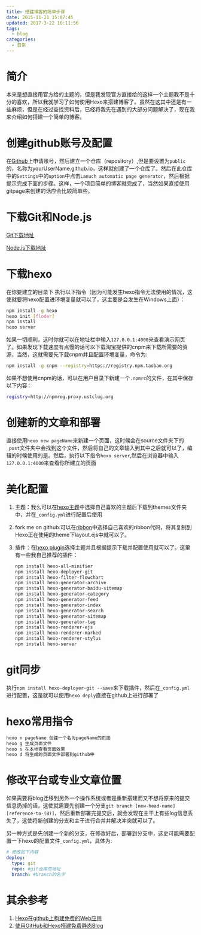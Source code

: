 ```yaml
---
title: 搭建博客的简单步骤
date: 2015-11-21 15:07:45
updated: 2017-3-22 16:11:56
tags:
  - blog
categories:
  - 日常
---
```


# 简介

本来是想直接用官方给的主题的，但是我发现官方直接给的这样一个主题我不是十分的喜欢，所以我就学习了如何使用Hexo来搭建博客了。虽然在这其中还是有一些麻烦，但是在经过查找资料后，已经将我先在遇到的大部分问题解决了，现在我来介绍如何搭建一个简单的博客。

# 创建github账号及配置

在[Github](http://www.github.com)上申请账号，然后建立一个仓库（repository）,但是要设置为`public`的，名称为yourUserName.github.io，这样就创建了一个仓库了。然后在此仓库中的`Settings`中的`option`中点击`Lanuch automatic page generator`，然后根据提示完成下面的步骤。这样，一个项目简单的博客就完成了，当然如果直接使用gitpage来创建的话应会比较简单些。

# 下载Git和Node.js

[Git下载地址](http://git-scm.com/download/)  

[Node.js下载地址](https://nodejs.org/)

# 下载hexo

在你要建立的目录下 执行以下指令（因为可能发生hexo指令无法使用的情况，这使就要将hexo配置进环境变量就可以了，这主要是会发生在Windows上面）：

```bash
npm install -g hexo
hexo init [floder]
npm install
hexo server
```

如果一切顺利，这时你就可以在地址栏中输入`127.0.0.1:4000`来查看演示网页了。如果发现下载速度有点慢的话可以下载淘宝提供的cnpm来下载所需要的资源，当然，这就需要先下载cnpm并且配置环境变量，命令为:

```bash
npm install -g cnpm --registry=https://registry.npm.taobao.org
```

如果不想使用cnpm的话，可以在用户目录下新建一个`.npmrc`的文件，在其中保存以下内容：

```bash
registry=http://npmreg.proxy.ustclug.org
```

# 创建新的文章和部署

直接使用`hexo new pageName`来新建一个页面，这时候会在source文件夹下的`_post`文件夹中会找到这个文件，然后将自己的文章输入到其中之后就可以了，编辑的时候使用的是。然后，执行以下指令`hexo server`,然后在浏览器中输入`127.0.0.1:4000`来查看你所建立的页面

# 美化配置

1. 主题：我么可以在[hexo主题](https://hexo.io/themes/)中选择自己喜欢的主题后下载到themes文件夹中，并在`_config.yml`进行配置后使用

2. fork me on github:可以在[ribbon](https://github.com/blog/273-github-ribbons)中选择自己喜欢的ribbon代码，将其复制到Hexo正在使用的theme下layout.ejs中就可以了。

3. 插件：在[hexo plugin](https://hexo.io/plugins/)选择主题并且根据提示下载并配置使用就可以了。这里有一些我自己推荐的插件：

   ```bash
   npm install hexo-all-minifier
   npm install hexo-deployer-git
   npm install hexo-filter-flowchart
   npm install hexo-generator-archive
   npm install hexo-generator-baidu-sitemap
   npm install hexo-generator-category
   npm install hexo-generator-feed
   npm install hexo-generator-index
   npm install hexo-generator-search
   npm install hexo-generator-sitemap
   npm install hexo-generator-tag
   npm install hexo-renderer-ejs
   npm install hexo-renderer-marked
   npm install hexo-renderer-stylus
   npm install hexo-server
   ```

# git同步

执行`npm install hexo-deployer-git --save`来下载插件，然后在`_config.yml`进行配置，这是就可以使用`hexo deply`直接在github上进行部署了

# hexo常用指令

```bash
hexo n pageName 创建一个名为pageName的页面
hexo g 生成页面文件
hexo s 在本地查看页面效果
hexo d 将生成的页面文件部署到github中
```

# 修改平台或专业文章位置

如果需要将blog迁移到另外一个操作系统或者是重新搭建而又不想将原来的提交信息扔掉的话，这使就需要先创建一个分支`git branch [new-head-name]  [reference-to-(B)]`，然后重新部署完提交后，就会发现在主干上有些log信息丢失了，这使将新创建的分支和主干进行合并并解决冲突就可以了。

另一种方式是先创建一个新的分支，在修改好后，部署到分支中，这史可能需要配置一下hexo的配置文件`_config.yml`，具体为:

```yml
# 修改如下内容
deploy:
  type: git
  repo: #git仓库的地址
  branch: #branch的名字
```

# 其余参考
1. [Hexo在github上构建免费的Web应用](http://blog.fens.me/hexo-blog-github/)  
2. [使用GitHub和Hexo搭建免费静态Blog](http://wsgzao.github.io/post/hexo-guide/)

